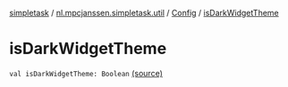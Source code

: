 [simpletask](../../index.md) / [nl.mpcjanssen.simpletask.util](../index.md) / [Config](index.md) / [isDarkWidgetTheme](.)

# isDarkWidgetTheme

`val isDarkWidgetTheme: Boolean` [(source)](https://github.com/mpcjanssen/simpletask-android/blob/master/src/main/java/nl/mpcjanssen/simpletask/util/Config.kt#L169)